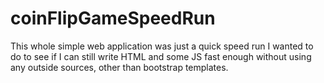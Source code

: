 # coinFlipGameSpeedRun
This whole simple web application was just a quick speed run I wanted to do to see if I can still write HTML and some JS fast enough without using any outside sources, other than bootstrap templates.
